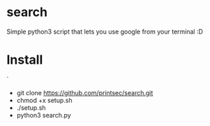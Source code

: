 # search
Simple python3 script that lets you use google from your terminal :D



# Install


`
* git clone https://github.com/printsec/search.git
* chmod +x setup.sh
* ./setup.sh
* python3 search.py

